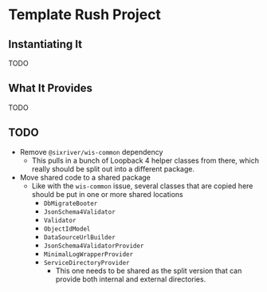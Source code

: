 # Template Rush Project

## Instantiating It

TODO

## What It Provides

TODO

## TODO

* Remove `@sixriver/wis-common` dependency
  * This pulls in a bunch of Loopback 4 helper classes from there,
	  which really should be split out into a different package.
* Move shared code to a shared package
  * Like with the `wis-common` issue, several classes that are copied here should be put in one or more shared locations
	* `DbMigrateBooter`
	* `JsonSchema4Validator`
	* `Validator`
	* `ObjectIdModel`
	* `DataSourceUrlBuilder`
	* `JsonSchema4ValidatorProvider`
	* `MinimalLogWrapperProvider`
	* `ServiceDirectoryProvider`
	  * This one needs to be shared as the split version that can provide both
		  internal and external directories.
